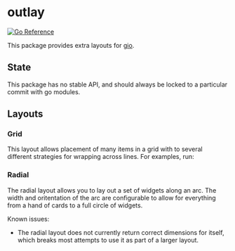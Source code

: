 # outlay

[![Go Reference](https://pkg.go.dev/badge/gioui.org/x/outlay.svg)](https://pkg.go.dev/gioui.org/x/outlay)

This package provides extra layouts for [gio](https://gioui.org).

## State

This package has no stable API, and should always be locked to a particular commit with
go modules.

## Layouts

### Grid

This layout allows placement of many items in a grid with to several different strategies for wrapping across lines. For
examples, run:

### Radial

The radial layout allows you to lay out a set of widgets along an arc. The width and oritentation of the arc are
configurable to allow for everything from a hand of cards to a full circle of widgets.

Known issues:

- The radial layout does not currently return correct dimensions for itself, which breaks most attempts to use it as
  part of a larger layout.

